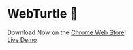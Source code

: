 # WebTurtle 🐢
Download Now on the <a href="https://chromewebstore.google.com/detail/webturtle/dnccehgmfddepoddigbbnjcjjddkieik" target="_blank">Chrome Web Store</a>!
<br>
<a href="https://webturtle.co/" target="_blank">Live Demo</a>

